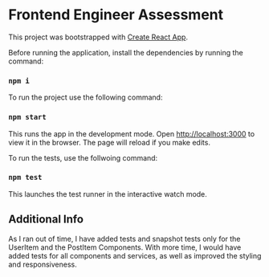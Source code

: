 # Frontend Engineer Assessment

This project was bootstrapped with [Create React App](https://github.com/facebook/create-react-app).

Before running the application, install the dependencies by running the command:
### `npm i`

To run the project use the following command: 
### `npm start`

This runs the app in the development mode. Open [http://localhost:3000](http://localhost:3000) to view it in the browser. The page will reload if you make edits.

To run the tests, use the follwoing command:
### `npm test`

This launches the test runner in the interactive watch mode.

## Additional Info
As I ran out of time, I have added tests and snapshot tests only for the UserItem and the PostItem Components. With more time, I would have added tests for all components and services, as well as improved the styling and responsiveness.
